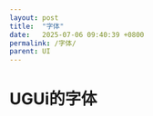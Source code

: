 ```yaml
---
layout: post
title:  "字体"
date:   2025-07-06 09:40:39 +0800
permalink: /字体/
parent: UI
---
```


# UGUi的字体